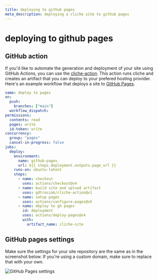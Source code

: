 ```yaml
---
title: deploying to github pages
meta_description: deploying a cliche site to github pages
---
```


# deploying to github pages

## GitHub action

If you'd like to automate the generation and deployment of your site using GitHub Actions, you can use
the [cliche-action](https://github.com/gdtroszak/cliche-action). This action runs cliche and creates an
artifact that you can deploy to your prefered hosting provider. Here's an example workflow that deploys
a site to [GitHub Pages](https://pages.github.com).

```yaml
name: deploy to pages
on:
  push:
    branches: ["main"]
  workflow_dispatch:
permissions:
  contents: read
  pages: write
  id-token: write
concurrency:
  group: "pages"
  cancel-in-progress: false
jobs:
  deploy:
    environment:
      name: github-pages
      url: ${{ steps.deployment.outputs.page_url }}
    runs-on: ubuntu-latest
    steps:
      - name: checkout
        uses: actions/checkout@v4
      - name: build site and upload artifact
        uses: gdtroszak/cliche-action@v1
      - name: setup pages
        uses: actions/configure-pages@v5
      - name: deploy to gh pages
        id: deployment
        uses: actions/deploy-pages@v4
        with:
          artifact_name: cliche-site
```

## GitHub pages settings

Make sure the settings for your site repository are the same as in the
screenshot below. If you're using a custom domain, make sure to replace that
with your own.

![GitHub Pages settings](/static/github-pages-settings.png "GitHub Pages settings")

